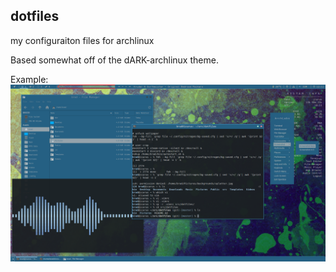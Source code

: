 ## dotfiles
my configuraiton files for archlinux

Based somewhat off of the dARK-archlinux theme.

Example:
![alt text](https://raw.githubusercontent.com/daed/dotfiles/master/example.png "")
